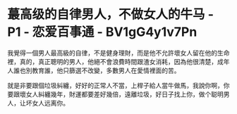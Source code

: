 # 蕞高级的自律男人，不做女人的牛马 - P1 - 恋爱百事通 - BV1gG4y1v7Pn

我覺得一個男人最高級的自律，不是健身理財，而是他不允許壞女人留在他的生命裡，真的，真正聰明的男人，他絕不會浪費時間跟渣女消耗，因為他很清楚，成年人誰也別教育誰，他只篩選不改變，多數男人在愛情裡面的苦。

就是非要跟個垃圾糾纏，好好的正常人不當，上桿子給人當牛做馬，我說你啊，你要跟壞女人糾纏幾年，財運都要差好幾倍，遠離垃圾，好日子找上你，做个聪明男人，让坏女人远离你。

